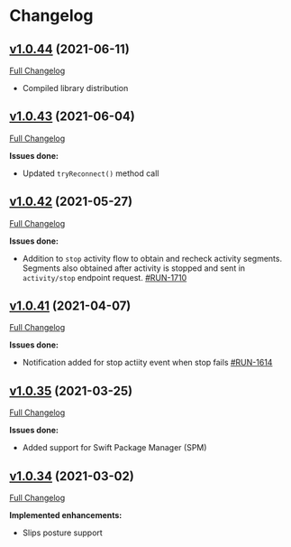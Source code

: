 # Changelog

## [v1.0.44](https://github.com/zhortech/ztsafetykit-ios-sdk.git/-/tags/v.1.0.44) (2021-06-11)

[Full Changelog](https://github.com/zhortech/ztsafetykit-ios-sdk.git/CHANGELOG.md)

- Compiled library distribution


## [v1.0.43](https://github.com/zhortech/ztsafetykit-ios-sdk.git/-/tags/v.1.0.43) (2021-06-04)

[Full Changelog](https://github.com/zhortech/ztsafetykit-ios-sdk.git/CHANGELOG.md)

**Issues done:**

- Updated `tryReconnect()` method call

## [v1.0.42](https://github.com/zhortech/ztsafetykit-ios-sdk.git/-/tags/v.1.0.42) (2021-05-27)

[Full Changelog](https://github.com/zhortech/ztsafetykit-ios-sdk.git/CHANGELOG.md)

**Issues done:**

- Addition to `stop` activity flow to obtain and recheck activity segments. Segments also obtained after activity is stopped and sent in `activity/stop` endpoint request.    [\#RUN-1710](https://zhortech.atlassian.net/browse/RUN-1710)

## [v1.0.41](https://github.com/zhortech/ztsafetykit-ios-sdk.git/-/tags/v.1.0.41) (2021-04-07)

[Full Changelog](https://github.com/zhortech/ztsafetykit-ios-sdk.git/CHANGELOG.md)

**Issues done:**

- Notification added for stop actiity event when stop fails  [\#RUN-1614](https://zhortech.atlassian.net/browse/RUN-1614)

## [v1.0.35](https://github.com/zhortech/ztsafetykit-ios-sdk.git/-/tags/v.1.0.35) (2021-03-25)

[Full Changelog](https://github.com/zhortech/ztsafetykit-ios-sdk.git/CHANGELOG.md)

**Issues done:**

- Added support for Swift Package Manager (SPM)

## [v1.0.34](https://github.com/zhortech/ztsafetykit-ios-sdk.git/-/tags/v.1.0.34) (2021-03-02)

[Full Changelog](https://github.com/zhortech/ztsafetykit-ios-sdk.git/CHANGELOG.md)

**Implemented enhancements:**

- Slips posture support  
